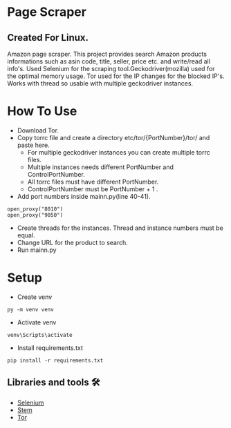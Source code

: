 # Page Scraper
## Created For Linux.

Amazon page scraper. This project provides search Amazon products informations such as asin code, title, seller, price etc. and write/read all info's. Used Selenium for the scraping tool.Geckodriver(mozilla) used for the optimal memory usage. Tor used for the IP changes for the blocked IP's. Works with thread so usable with multiple geckodriver instances.

# How To Use
- Download Tor.
- Copy torrc file and create a directory etc/tor/{PortNumber}/tor/ and paste here.
  - For multiple geckodriver instances you can create multiple torrc files.
  - Multiple instances needs different PortNumber and ControlPortNumber.
  - All torrc files must have different PortNumber.
  - ControlPortNumber must be PortNumber + 1 .
- Add port numbers inside mainn.py(line 40-41).
```
open_proxy("8010")
open_proxy("9050")
```
- Create threads for the instances. Thread and instance numbers must be equal.
- Change URL for the product to search.
- Run mainn.py

# Setup

* Create venv
```
py -m venv venv
```
* Activate venv
```
venv\Scripts\activate
```
* Install requirements.txt
```
pip install -r requirements.txt
```

## Libraries and tools 🛠
* [Selenium](https://www.selenium.dev)
* [Stem](https://stem.torproject.org)
* [Tor](https://www.torproject.org)




